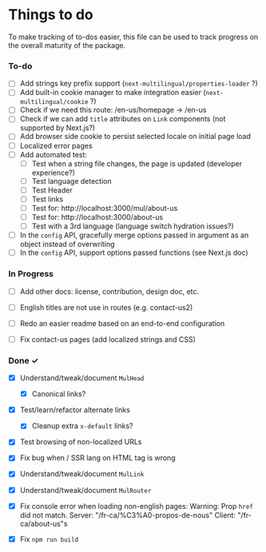# Things to do

To make tracking of to-dos easier, this file can be used to track progress on the overall maturity of the package.

### To-do

- [ ] Add strings key prefix support (`next-multilingual/properties-loader` ?)
- [ ] Add built-in cookie manager to make integration easier (`next-multilingual/cookie` ?)
- [ ] Check if we need this route: /en-us/homepage -> /en-us
- [ ] Check if we can add `title` attributes on `Link` components (not supported by Next.js?)
- [ ] Add browser side cookie to persist selected locale on initial page load
- [ ] Localized error pages
- [ ] Add automated test:
  - [ ] Test when a string file changes, the page is updated (developer experience?)
  - [ ] Test language detection
  - [ ] Test Header
  - [ ] Test links
  - [ ] Test for: http://localhost:3000/mul/about-us
  - [ ] Test for: http://localhost:3000/about-us
  - [ ] Test with a 3rd language (language switch hydration issues?)
- [ ] In the `config` API, gracefully merge options passed in argument as an object instead of overwriting
- [ ] In the `config` API, support options passed functions (see Next.js doc)

### In Progress

- [ ] Add other docs: license, contribution, design doc, etc.
- [ ] English titles are not use in routes (e.g. contact-us2)
- [ ] Redo an easier readme based on an end-to-end configuration
- [ ] Fix contact-us pages (add localized strings and CSS)


### Done ✓

- [x] Understand/tweak/document `MulHead`
  - [x] Canonical links?
- [x] Test/learn/refactor alternate links
    - [x] Cleanup extra `x-default` links?
- [x] Test browsing of non-localized URLs
- [x] Fix bug when / SSR lang on HTML tag is wrong
- [x] Understand/tweak/document `MulLink`
- [x] Understand/tweak/document `MulRouter`
- [x] Fix console error when loading non-english pages: Warning: Prop `href` did not match. Server: "/fr-ca/%C3%A0-propos-de-nous" Client: "/fr-ca/about-us"s
- [x] Fix `npm run build`

